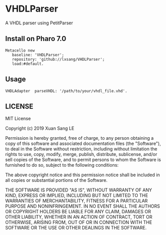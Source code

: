 # VHDLParser
A VHDL parser using PetitParser

## Install on Pharo 7.0
```smalltalk
Metacello new
   baseline: 'VHDLParser';
   repository: 'github://lxsang/VHDLParser';
   load:#default.
```

## Usage
```smalltalk
VHDLAdapter  parseVHDL: '/path/to/your/vhdl_file.vhd'.
```
## LICENSE
MIT License

Copyright (c) 2019 Xuan Sang LE

Permission is hereby granted, free of charge, to any person obtaining a copy
of this software and associated documentation files (the "Software"), to deal
in the Software without restriction, including without limitation the rights
to use, copy, modify, merge, publish, distribute, sublicense, and/or sell
copies of the Software, and to permit persons to whom the Software is
furnished to do so, subject to the following conditions:

The above copyright notice and this permission notice shall be included in all
copies or substantial portions of the Software.

THE SOFTWARE IS PROVIDED "AS IS", WITHOUT WARRANTY OF ANY KIND, EXPRESS OR
IMPLIED, INCLUDING BUT NOT LIMITED TO THE WARRANTIES OF MERCHANTABILITY,
FITNESS FOR A PARTICULAR PURPOSE AND NONINFRINGEMENT. IN NO EVENT SHALL THE
AUTHORS OR COPYRIGHT HOLDERS BE LIABLE FOR ANY CLAIM, DAMAGES OR OTHER
LIABILITY, WHETHER IN AN ACTION OF CONTRACT, TORT OR OTHERWISE, ARISING FROM,
OUT OF OR IN CONNECTION WITH THE SOFTWARE OR THE USE OR OTHER DEALINGS IN THE
SOFTWARE.

